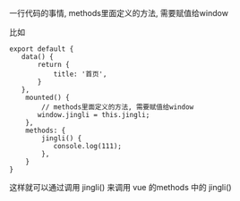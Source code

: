 

 一行代码的事情, methods里面定义的方法, 需要赋值给window
 
 
 比如
 
 ```
 export default {
 	data() {
 		return {
 			title: '首页',
 		}
 	},
	 mounted() {
		 // methods里面定义的方法, 需要赋值给window
		window.jingli = this.jingli;
	 },
	 methods: {
		 jingli() {
		 	console.log(111);
		 },
	 }
}
 ```
 
 这样就可以通过调用 jingli() 来调用 vue 的methods 中的 jingli()
 